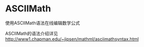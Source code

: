 ASCIIMath
=========

使用ASCIIMath语法在线编辑数学公式

ASCIIMath的语法介绍详见 http://www1.chapman.edu/~jipsen/mathml/asciimathsyntax.html

